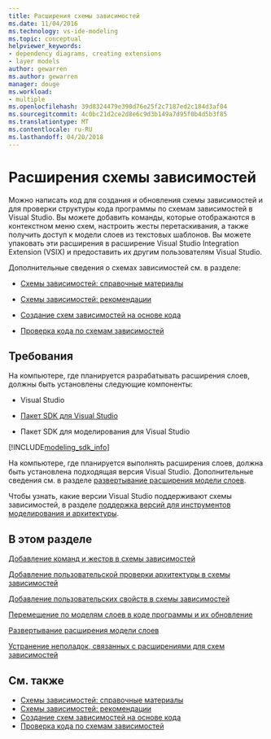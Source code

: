 ```yaml
---
title: Расширения схемы зависимостей
ms.date: 11/04/2016
ms.technology: vs-ide-modeling
ms.topic: conceptual
helpviewer_keywords:
- dependency diagrams, creating extensions
- layer models
author: gewarren
ms.author: gewarren
manager: douge
ms.workload:
- multiple
ms.openlocfilehash: 39d8324479e390d76e25f2c7187ed2c184d3af04
ms.sourcegitcommit: 4c0bc21d2ce2d8e6c9d3b149a7d95f0b4d5b3f85
ms.translationtype: MT
ms.contentlocale: ru-RU
ms.lasthandoff: 04/20/2018
---
```

# <a name="extend-dependency-diagrams"></a>Расширения схемы зависимостей
Можно написать код для создания и обновления схемы зависимостей и для проверки структуры кода программы по схемам зависимостей в Visual Studio. Вы можете добавить команды, которые отображаются в контекстном меню схем, настроить жесты перетаскивания, а также получить доступ к модели слоев из текстовых шаблонов. Вы можете упаковать эти расширения в расширение Visual Studio Integration Extension (VSIX) и предоставить их другим пользователям Visual Studio.

 Дополнительные сведения о схемах зависимостей см. в разделе:

-   [Схемы зависимостей: справочные материалы](../modeling/layer-diagrams-reference.md)

-   [Схемы зависимостей: рекомендации](../modeling/layer-diagrams-guidelines.md)

-   [Создание схем зависимостей на основе кода](../modeling/create-layer-diagrams-from-your-code.md)

-   [Проверка кода по схемам зависимостей](../modeling/validate-code-with-layer-diagrams.md)

##  <a name="prereqs"></a> Требования
 На компьютере, где планируется разрабатывать расширения слоев, должны быть установлены следующие компоненты:

-   Visual Studio

-   [Пакет SDK для Visual Studio](../extensibility/visual-studio-sdk.md)

-   Пакет SDK для моделирования для Visual Studio


[!INCLUDE[modeling_sdk_info](includes/modeling_sdk_info.md)]


 На компьютере, где планируется выполнять расширения слоев, должна быть установлена подходящая версия Visual Studio. Дополнительные сведения см. в разделе [развертывание расширения модели слоев](../modeling/deploy-a-layer-model-extension.md).

 Чтобы узнать, какие версии Visual Studio поддерживают схемы зависимостей, в разделе [поддержка версий для инструментов моделирования и архитектуры](../modeling/what-s-new-for-design-in-visual-studio.md#VersionSupport).

## <a name="in-this-section"></a>В этом разделе
 [Добавление команд и жестов в схемы зависимостей](../modeling/add-commands-and-gestures-to-layer-diagrams.md)

 [Добавление пользовательской проверки архитектуры в схемы зависимостей](../modeling/add-custom-architecture-validation-to-layer-diagrams.md)

 [Добавление пользовательских свойств в схемы зависимостей](../modeling/add-custom-properties-to-layer-diagrams.md)

 [Перемещение по моделям слоев в коде программы и их обновление](../modeling/navigate-and-update-layer-models-in-program-code.md)

 [Развертывание расширения модели слоев](../modeling/deploy-a-layer-model-extension.md)

 [Устранение неполадок, связанных с расширениями для схем зависимостей](../modeling/troubleshoot-extensions-for-layer-diagrams.md)

## <a name="see-also"></a>См. также

- [Схемы зависимостей: справочные материалы](../modeling/layer-diagrams-reference.md)
- [Схемы зависимостей: рекомендации](../modeling/layer-diagrams-guidelines.md)
- [Создание схем зависимостей на основе кода](../modeling/create-layer-diagrams-from-your-code.md)
- [Проверка кода по схемам зависимостей](../modeling/validate-code-with-layer-diagrams.md)
